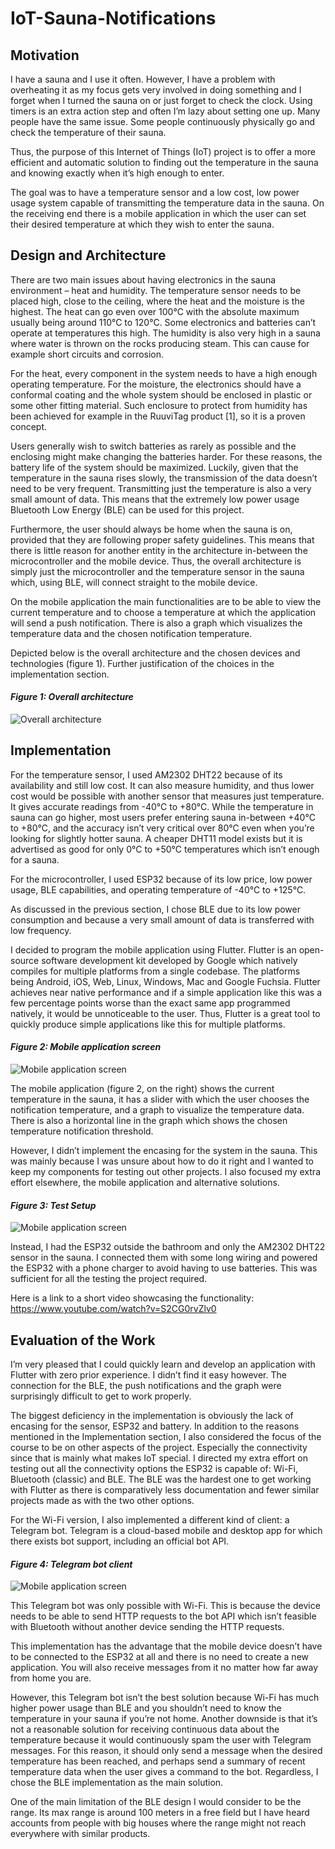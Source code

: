 # IoT-Sauna-Notifications

## Motivation

I have a sauna and I use it often. However, I have a problem with overheating it as my focus
gets very involved in doing something and I forget when I turned the sauna on or just forget
to check the clock. Using timers is an extra action step and often I’m lazy about setting one
up. Many people have the same issue. Some people continuously physically go and check
the temperature of their sauna.

Thus, the purpose of this Internet of Things (IoT) project is to offer a more efficient and
automatic solution to finding out the temperature in the sauna and knowing exactly when it’s
high enough to enter.

The goal was to have a temperature sensor and a low cost, low power usage system capable
of transmitting the temperature data in the sauna. On the receiving end there is a mobile
application in which the user can set their desired temperature at which they wish to enter
the sauna.



## Design and Architecture

There are two main issues about having electronics in the sauna environment – heat and
humidity. The temperature sensor needs to be placed high, close to the ceiling, where the
heat and the moisture is the highest. The heat can go even over 100°C with the absolute
maximum usually being around 110°C to 120°C. Some electronics and batteries can’t
operate at temperatures this high. The humidity is also very high in a sauna where water is
thrown on the rocks producing steam. This can cause for example short circuits and
corrosion.

For the heat, every component in the system needs to have a high enough operating
temperature. For the moisture, the electronics should have a conformal coating and the
whole system should be enclosed in plastic or some other fitting material. Such enclosure
to protect from humidity has been achieved for example in the RuuviTag product [1], so it is
a proven concept.

Users generally wish to switch batteries as rarely as possible and the enclosing might make
changing the batteries harder. For these reasons, the battery life of the system should be
maximized. Luckily, given that the temperature in the sauna rises slowly, the transmission
of the data doesn’t need to be very frequent. Transmitting just the temperature is also a very
small amount of data. This means that the extremely low power usage Bluetooth Low Energy
(BLE) can be used for this project.

Furthermore, the user should always be home when the sauna is on, provided that they are
following proper safety guidelines. This means that there is little reason for another entity in
the architecture in-between the microcontroller and the mobile device. Thus, the overall
architecture is simply just the microcontroller and the temperature sensor in the sauna
which, using BLE, will connect straight to the mobile device.

On the mobile application the main functionalities are to be able to view the current
temperature and to choose a temperature at which the application will send a push
notification. There is also a graph which visualizes the temperature data and the chosen
notification temperature.

Depicted below is the overall architecture and the chosen devices and technologies (figure
1). Further justification of the choices in the implementation section.


#### _Figure 1: Overall architecture_
![Overall architecture](https://raw.githubusercontent.com/VilleKylmamaa/IoT-Sauna-Notifications/main/readme_images/overall-architecture.jpg)


## Implementation

For the temperature sensor, I used AM2302 DHT22 because of its availability and still low
cost. It can also measure humidity, and thus lower cost would be possible with another
sensor that measures just temperature. It gives accurate readings from -40°C to +80°C.
While the temperature in sauna can go higher, most users prefer entering sauna in-between
+40°C to +80°C, and the accuracy isn’t very critical over 80°C even when you’re looking for
slightly hotter sauna. A cheaper DHT11 model exists but it is advertised as good for only
0°C to +50°C temperatures which isn’t enough for a sauna.

For the microcontroller, I used ESP32 because of its low price, low power usage, BLE
capabilities, and operating temperature of -40°C to +125°C.

As discussed in the previous section, I chose BLE due to its low power consumption and
because a very small amount of data is transferred with low frequency.

I decided to program the mobile application using Flutter. Flutter
is an open-source software development kit developed by
Google which natively compiles for multiple platforms from a
single codebase. The platforms being Android, iOS, Web, Linux,
Windows, Mac and Google Fuchsia. Flutter achieves near native
performance and if a simple application like this was a few
percentage points worse than the exact same app programmed
natively, it would be unnoticeable to the user. Thus, Flutter is a
great tool to quickly produce simple applications like this for
multiple platforms.

#### _Figure 2: Mobile application screen_
![Mobile application screen](https://github.com/VilleKylmamaa/IoT-Sauna-Notifications/blob/main/readme_images/mobile-application-screenshot.jpg)

The mobile application (figure 2, on the right) shows the current
temperature in the sauna, it has a slider with which the user
chooses the notification temperature, and a graph to visualize
the temperature data. There is also a horizontal line in the graph
which shows the chosen temperature notification threshold.

However, I didn’t implement the encasing for the system in the sauna. This was mainly
because I was unsure about how to do it right and I wanted to keep my components for
testing out other projects. I also focused my extra effort elsewhere, the mobile application
and alternative solutions.

#### _Figure 3: Test Setup_
![Mobile application screen](https://raw.githubusercontent.com/VilleKylmamaa/IoT-Sauna-Notifications/main/readme_images/test-setup.jpg)

Instead, I had the ESP32 outside the bathroom and only the AM2302 DHT22 sensor in the
sauna. I connected them with some long wiring and powered the ESP32 with a phone
charger to avoid having to use batteries. This was sufficient for all the testing the project
required.

Here is a link to a short video showcasing the functionality:
https://www.youtube.com/watch?v=S2CG0rvZlv0



## Evaluation of the Work

I’m very pleased that I could quickly learn and develop an application with Flutter with zero
prior experience. I didn’t find it easy however. The connection for the BLE, the push
notifications and the graph were surprisingly difficult to get to work properly.

The biggest deficiency in the implementation is obviously the lack of encasing for the sensor,
ESP32 and battery. In addition to the reasons mentioned in the Implementation section, I
also considered the focus of the course to be on other aspects of the project. Especially the
connectivity since that is mainly what makes IoT special. I directed my extra effort on testing
out all the connectivity options the ESP32 is capable of: Wi-Fi, Bluetooth (classic) and BLE.
The BLE was the hardest one to get working with Flutter as there is comparatively less
documentation and fewer similar projects made as with the two other options.

For the Wi-Fi version, I also implemented a different kind of client: a Telegram bot. Telegram
is a cloud-based mobile and desktop app for which there exists bot support, including an
official bot API.

#### _Figure 4: Telegram bot client_
![Mobile application screen](https://github.com/VilleKylmamaa/IoT-Sauna-Notifications/blob/main/readme_images/telegram-bot.jpg)

This Telegram bot was only possible with Wi-Fi. This is because the device needs to be able
to send HTTP requests to the bot API which isn’t feasible with Bluetooth without another
device sending the HTTP requests.

This implementation has the advantage that the mobile device doesn’t have to be connected
to the ESP32 at all and there is no need to create a new application. You will also receive
messages from it no matter how far away from home you are.

However, this Telegram bot isn’t the best solution because Wi-Fi has much higher power
usage than BLE and you shouldn’t need to know the temperature in your sauna if you’re not
home. Another downside is that it’s not a reasonable solution for receiving continuous data
about the temperature because it would continuously spam the user with Telegram
messages. For this reason, it should only send a message when the desired temperature
has been reached, and perhaps send a summary of recent temperature data when the user
gives a command to the bot. Regardless, I chose the BLE implementation as the main
solution.

One of the main limitation of the BLE design I would consider to be the range. Its max range is
around 100 meters in a free field but I have heard accounts from people with big houses
where the range might not reach everywhere with similar products.

